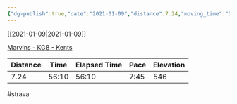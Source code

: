 ```yaml
---
{"dg-publish":true,"date":"2021-01-09","distance":7.24,"moving_time":"56:10","elapsed_time":"56:10","pace":"7:45","total_elevation_gain":546,"url":"https://www.strava.com/activities/4595403269","permalink":"/01-personal/strava/2021-01-09-marvins-kgb-kents/","dgPassFrontmatter":true}
---
```



[[2021-01-09\|2021-01-09]]

[Marvins - KGB - Kents](https://www.strava.com/activities/4595403269)

| Distance | Time  | Elapsed Time | Pace | Elevation |
| -------- | ----- | ------------ | ---- | --------- |
| 7.24     | 56:10 | 56:10        | 7:45 | 546       |




#strava

